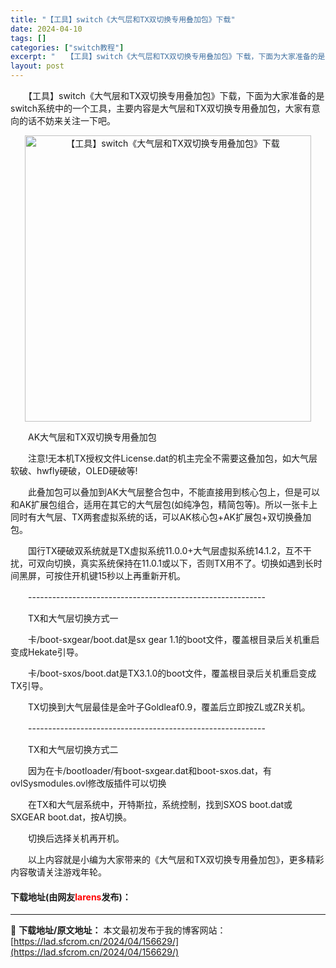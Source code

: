 ```yaml
---
title: "【工具】switch《大气层和TX双切换专用叠加包》下载"
date: 2024-04-10
tags: []
categories: ["switch教程"]
excerpt: "　　【工具】switch《大气层和TX双切换专用叠加包》下载，下面为大家准备的是switch系统中的一个工具，主要内容是大气层和TX双切换专用叠加包，大家有意向的话不妨来关注一下吧。 　　AK大气层和TX双切换专用叠加包 　　注意!无本机TX授权文件License.dat的机主完全不需要这叠加包，如&hellip;"
layout: post
---
```


 <p>　　【工具】switch《大气层和TX双切换专用叠加包》下载，下面为大家准备的是switch系统中的一个工具，主要内容是大气层和TX双切换专用叠加包，大家有意向的话不妨来关注一下吧。</p> <p align="center"><img align="" border="0" src="https://lad.sfcrom.cn/wp-content/uploads/2024/04/20240410_66163145e21e4.webp" width="458" alt="【工具】switch《大气层和TX双切换专用叠加包》下载" /></p> <p>　　AK大气层和TX双切换专用叠加包</p> <p>　　注意!无本机TX授权文件License.dat的机主完全不需要这叠加包，如大气层软破、hwfly硬破，OLED硬破等!</p> <p>　　此叠加包可以叠加到AK大气层整合包中，不能直接用到核心包上，但是可以和AK扩展包组合，适用在其它的大气层包(如纯净包，精简包等)。所以一张卡上同时有大气层、TX两套虚拟系统的话，可以AK核心包+AK扩展包+双切换叠加包。</p> <p>　　国行TX硬破双系统就是TX虚拟系统11.0.0+大气层虚拟系统14.1.2，互不干扰，可双向切换，真实系统保持在11.0.1或以下，否则TX用不了。切换如遇到长时间黑屏，可按住开机键15秒以上再重新开机。</p> <p>　　-----------------------------------------------------------</p> <p>　　TX和大气层切换方式一</p> <p>　　卡/boot-sxgear/boot.dat是sx gear 1.1的boot文件，覆盖根目录后关机重启变成Hekate引导。</p> <p>　　卡/boot-sxos/boot.dat是TX3.1.0的boot文件，覆盖根目录后关机重启变成TX引导。</p> <p>　　TX切换到大气层最佳是金叶子Goldleaf0.9，覆盖后立即按ZL或ZR关机。</p> <p>　　-----------------------------------------------------------</p> <p>　　TX和大气层切换方式二</p> <p>　　因为在卡/bootloader/有boot-sxgear.dat和boot-sxos.dat，有ovlSysmodules.ovl修改版插件可以切换</p> <p>　　在TX和大气层系统中，开特斯拉，系统控制，找到SXOS boot.dat或SXGEAR boot.dat，按A切换。</p> <p>　　切换后选择关机再开机。</p> <p>　　以上内容就是小编为大家带来的《大气层和TX双切换专用叠加包》，更多精彩内容敬请关注游戏年轮。</p> <p><h4>下载地址(由网友<font color="red">larens</font>发布)：</h4></p> 

---
📖 **下载地址/原文地址：** 本文最初发布于我的博客网站：[https://lad.sfcrom.cn/2024/04/156629/](https://lad.sfcrom.cn/2024/04/156629/)
